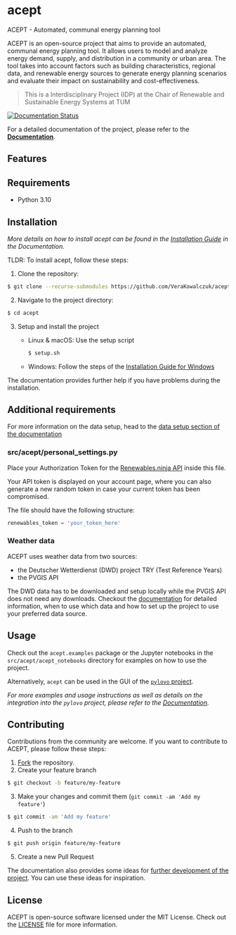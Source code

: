 # acept
ACEPT - Automated, communal energy planning tool

ACEPT is an open-source project that aims to provide an automated, communal energy planning tool. It allows users to model and analyze energy demand, supply, and distribution in a community or urban area. The tool takes into account factors such as building characteristics, regional data, and renewable energy sources to generate energy planning scenarios and evaluate their impact on sustainability and cost-effectiveness.

>  This is a Interdisciplinary Project (IDP) at the Chair of Renewable and Sustainable Energy Systems at TUM

<a href='https://acept.readthedocs.io/en/latest/?badge=latest'>
    <img src='https://readthedocs.org/projects/acept/badge/?version=latest' alt='Documentation Status' />
</a>
      

For a detailed documentation of the project, please refer to the [**Documentation**](https://acept.readthedocs.io/en/latest/index.html).

## Features




## Requirements

- Python 3.10

## Installation

_More details on how to install acept can be found 
in the [Installation Guide](https://acept.readthedocs.io/en/latest/installation.html) in the Documentation._

TLDR:
To install acept, follow these steps:

1. Clone the repository:

```sh
$ git clone --recurse-submodules https://github.com/VeraKowalczuk/acept.git
```

2. Navigate to the project directory:
```sh
$ cd acept
```

3. Setup and install the project

    - Linux & macOS: Use the setup script

        ```sh
        $ setup.sh
        ```

    - Windows: Follow the steps of the [Installation Guide for Windows](https://acept.readthedocs.io/en/latest/installation.html)

The documentation provides further help if you have problems during the installation.

## Additional requirements

For more information on the data setup, head to the [data setup section of the documentation](https://acept.readthedocs.io/en/latest/data_setup.html)

### src/acept/personal_settings.py
Place your Authorization Token for the [Renewables.ninja API](https://www.renewables.ninja) inside this file.

Your API token is displayed on your account page, where you can also generate a new random token in case your 
current token has been compromised.

The file should have the following structure:

```python
renewables_token = 'your_token_here'
```

### Weather data

ACEPT uses weather data from two sources:
- the Deutscher Wetterdienst (DWD) project TRY (Test Reference Years)
- the PVGIS API

The DWD data has to be downloaded and setup locally while the PVGIS API does not need any downloads.
Checkout the [documentation](https://acept.readthedocs.io/en/latest/data_setup.html#deutscher-wetterdienst-dwd-weather-data) for detailed information, when to use which data and how to set up the 
project to use your preferred data source.

## Usage

Check out the `acept.examples` package or the Jupyter notebooks in the `src/acept/acept_notebooks` directory for 
examples on how to use the project.

Alternatively, `acept` can be used in the GUI of the [`pylovo` project](https://pylovo.readthedocs.io).

_For more examples and usage instructions as well as details on the integration into the `pylovo` project, please refer to the [Documentation](https://acept.readthedocs.io/en/latest/usage.html)._

[//]: # (marker_text_contributing_start)


## Contributing

Contributions from the community are welcome. If you want to contribute to ACEPT, please follow these steps:

1. [Fork](<https://github.com/VeraKowalczuk/acept/fork>) the repository.
2. Create your feature branch
```sh
$ git checkout -b feature/my-feature
```
3. Make your changes and commit them (`git commit -am 'Add my feature'`)
```sh
$ git commit -am 'Add my feature'
```
4. Push to the branch
```sh
$ git push origin feature/my-feature
```
5. Create a new Pull Request

[//]: # (marker_text_contributing_end)

The documentation also provides some ideas for [further development of the project](https://acept.readthedocs.io/en/latest/development_future_work.html). You can use these ideas for inspiration.

## License

ACEPT is open-source software licensed under the MIT License. Check out the [LICENSE](LICENSE) file for more information.